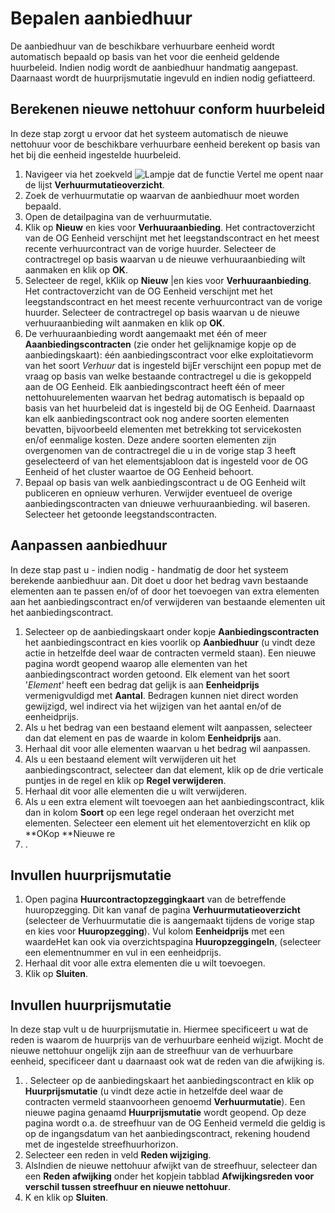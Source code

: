 # Bepalen aanbiedhuur

De aanbiedhuur van de beschikbare verhuurbare eenheid wordt automatisch bepaald op basis van het voor die eenheid geldende huurbeleid. Indien nodig wordt de aanbiedhuur handmatig aangepast. Daarnaast wordt de huurprijsmutatie ingevuld en indien nodig gefiatteerd. 

## Berekenen nieuwe nettohuur conform huurbeleid 

In deze stap zorgt u ervoor dat het systeem automatisch de nieuwe nettohuur voor de beschikbare verhuurbare eenheid berekent op basis van het bij die eenheid ingestelde huurbeleid.

 1. Navigeer via het zoekveld ![Lampje dat de functie Vertel me opent](https://docs.microsoft.com/nl-NL/dynamics365/business-central/media/ui-search/search_small.png "Vertel me wat u wilt doen") naar de lijst **Verhuurmutatieoverzicht**.
 2. Zoek de verhuurmutatie op waarvan de aanbiedhuur moet worden bepaald.
 3. Open de detailpagina van de verhuurmutatie.
4. Klik op **Nieuw** en kies voor **Verhuuraanbieding**. Het contractoverzicht van de OG Eenheid verschijnt met het leegstandscontract en het meest recente verhuurcontract van de vorige huurder. Selecteer de contractregel op basis waarvan  u de nieuwe verhuuraanbieding wilt aanmaken en klik op **OK**. 
 5. Selecteer de regel, kKlik op **Nieuw** |en kies voor **Verhuuraanbieding**. Het contractoverzicht van de OG Eenheid verschijnt met het leegstandscontract en het meest recente verhuurcontract van de vorige huurder. Selecteer de contractregel op basis waarvan  u de nieuwe verhuuraanbieding wilt aanmaken en klik op **OK**. 
 6. De verhuuraanbieding wordt aangemaakt met één of meer **Aaanbiedingscontracten** (zie onder het gelijknamige kopje op de aanbiedingskaart): één aanbiedingscontract voor elke exploitatievorm van het soort *Verhuur* dat is ingesteld bijEr verschijnt een popup met de vraag op basis van welke bestaande contractregel u die is gekoppeld aan de OG Eenheid. Elk aanbiedingscontract heeft één of meer nettohuurelementen waarvan het bedrag automatisch is bepaald op basis van het huurbeleid dat is ingesteld bij de OG Eenheid. Daarnaast kan elk aanbiedingscontract ook nog andere soorten elementen bevatten, bijvoorbeeld elementen met betrekking tot servicekosten en/of eenmalige kosten. Deze andere soorten elementen zijn overgenomen van de contractregel die u in de vorige stap 3 heeft geselecteerd of van het elementsjabloon dat is ingesteld voor de OG Eenheid of het cluster waartoe de OG Eenheid behoort.  
 7. Bepaal op basis van welk aanbiedingscontract u de OG Eenheid wilt publiceren en opnieuw verhuren. Verwijder eventueel de overige aanbiedingscontracten van dnieuwe verhuuraanbieding. wil baseren. Selecteer het getoonde leegstandscontracten. 


## Aanpassen aanbiedhuur

In deze stap past u - indien nodig - handmatig de door het systeem berekende aanbiedhuur aan. Dit doet u door het bedrag vavn bestaande elementen aan te passen en/of of door het toevoegen van extra elementen aan het aanbiedingscontract en/of verwijderen van bestaande elementen uit het aanbiedingscontract. 

 1. Selecteer op de aanbiedingskaart onder kopje **Aanbiedingscontracten** het aanbiedingscontract en kies voorlik op **Aanbiedhuur** (u vindt deze actie in hetzelfde deel waar de contracten vermeld staan). Een nieuwe pagina wordt geopend waarop alle elementen van het aanbiedingscontract worden getoond. Elk element van het soort '*Element'* heeft een bedrag dat gelijk is aan **Eenheidprijs** vermenigvuldigd met **Aantal**. Bedragen kunnen niet direct worden gewijzigd, wel indirect via het wijzigen van het aantal en/of de eenheidprijs. 
 2. Als u het bedrag van een bestaand element wilt aanpassen, selecteer dan dat element en pas de waarde in kolom **Eenheidprijs** aan. 
3. Herhaal dit voor alle elementen waarvan u het bedrag wil aanpassen. 
 34. Als u een bestaand element wilt verwijderen uit het aanbiedingscontract, selecteer dan dat element, klik op de drie verticale puntjes in de regel en klik op **Regel verwijderen**. 
5. Herhaal  dit voor alle elementen die u wilt verwijderen. 
 46. Als u een extra element wilt toevoegen aan het aanbiedingscontract, klik dan in kolom **Soort** op een lege regel onderaan het overzicht met elementen. Selecteer een element uit het elementoverzicht en klik op **OKop **Nieuwe re
1. .

## Invullen huurprijsmutatie

1. Open pagina **Huurcontractopzeggingkaart** van de betreffende huuropzegging. Dit kan vanaf de pagina **Verhuurmutatieoverzicht** (selecteer de Verhuurmutatie die is aangemaakt tijdens de vorige stap en kies voor **Huuropzegging**).  Vul kolom **Eenheidprijs** met een waardeHet kan ook via overzichtspagina **Huuropzeggingeln**, (selecteer een elementnummer en vul in een eenheidprijs. 
7. Herhaal dit voor alle extra elementen die u wilt toevoegen. 
8. Klik op **Sluiten**. 

## Invullen huurprijsmutatie

In deze stap vult u de huurprijsmutatie in. Hiermee specificeert u wat de reden is waarom de huurprijs van de verhuurbare eenheid wijzigt. Mocht de nieuwe nettohuur ongelijk zijn aan de streefhuur van de verhuurbare eenheid, specificeer dant u daarnaast ook wat de reden van die afwijking is. 

1. . Selecteer op de aanbiedingskaart het aanbiedingscontract en klik op **Huurprijsmutatie** (u vindt deze actie in hetzelfde deel waar de contracten vermeld staanvoorheen genoemd **Verhuurmutatie**). Een nieuwe pagina genaamd **Huurprijsmutatie** wordt geopend. Op deze pagina wordt o.a. de streefhuur van de OG Eenheid vermeld die geldig is op de ingangsdatum van het aanbiedingscontract, rekening houdend met de ingestelde streefhuurhorizon. 
2. Selecteer een reden in veld **Reden wijziging**. 
3. AlsIndien de nieuwe nettohuur afwijkt van de streefhuur, selecteer dan  een **Reden afwijking** onder het kopjein tabblad **Afwijkingsreden voor verschil tussen streefhuur en nieuwe nettohuur**.
4. K en klik op **Sluiten**. 

<!--stackedit_data:
eyJoaXN0b3J5IjpbMTg4NTc4MDQzMiwtMjExNzkwOTQ5MywxND
Y1NzczODcxLDk5NTI1MDk1NCw0Mzk2Njk4MTgsODY1NDc1Nzcz
LC03NjU0MDEzODJdfQ==
-->
